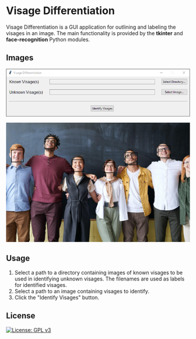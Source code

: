 # Visage Differentiation
Visage Differentiation is a GUI application for outlining and labeling the visages in an image. The main functionality is provided by the **tkinter** and **face-recognition** Python modules.

## Images
![Screenshot](images/screenshot.png)

![Identified Visages](images/identified_visages.jpg)

## Usage
1. Select a path to a directory containing images of known visages to be used in identifying unknown visages. The filenames are used as labels for identified visages.
2. Select a path to an image containing visages to identify.
3. Click the "Identify Visages" button.

## License
[![License: GPL v3](https://img.shields.io/badge/license-GPL%20v3-blue.svg)](https://www.gnu.org/licenses/gpl-3.0)
